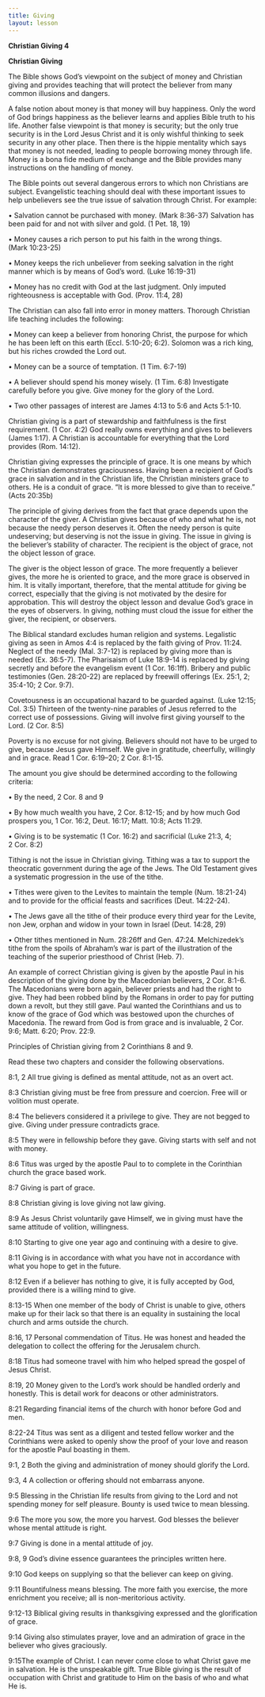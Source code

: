 ```yaml
---
title: Giving
layout: lesson
---
```



**Christian Giving 4**

**Christian Giving**

The Bible shows God’s viewpoint on the subject of money and Christian
giving and provides teaching that will protect the believer from many
common illusions and dangers.

A false notion about money is that money will buy happiness. Only the
word of God brings happiness as the believer learns and applies Bible
truth to his life. Another false viewpoint is that money is security;
but the only true security is in the Lord Jesus Christ and it is only
wishful thinking to seek security in any other place. Then there is the
hippie mentality which says that money is not needed, leading to people
borrowing money through life. Money is a bona fide medium of exchange
and the Bible provides many instructions on the handling of money.

The Bible points out several dangerous errors to which non Christians
are subject. Evangelistic teaching should deal with these important
issues to help unbelievers see the true issue of salvation through
Christ. For example:

• Salvation cannot be purchased with money. (Mark 8:36-37) Salvation has
been paid for and not with silver and gold. (1 Pet. 18, 19)

• Money causes a rich person to put his faith in the wrong things.
(Mark 10:23-25)

• Money keeps the rich unbeliever from seeking salvation in the right
manner which is by means of God’s word. (Luke 16:19-31)

• Money has no credit with God at the last judgment. Only imputed
righteousness is acceptable with God. (Prov. 11:4, 28)

The Christian can also fall into error in money matters. Thorough
Christian life teaching includes the following:

• Money can keep a believer from honoring Christ, the purpose for which
he has been left on this earth (Eccl. 5:10-20; 6:2). Solomon was a rich
king, but his riches crowded the Lord out.

• Money can be a source of temptation. (1 Tim. 6:7-19)

• A believer should spend his money wisely. (1 Tim. 6:8) Investigate
carefully before you give. Give money for the glory of the Lord.

• Two other passages of interest are James 4:13 to 5:6 and Acts 5:1-10.

Christian giving is a part of stewardship and faithfulness is the first
requirement. (1 Cor. 4:2) God really owns everything and gives to
believers (James 1:17). A Christian is accountable for everything that
the Lord provides (Rom. 14:12).

Christian giving expresses the principle of grace. It is one means by
which the Christian demonstrates graciousness. Having been a recipient
of God’s grace in salvation and in the Christian life, the Christian
ministers grace to others. He is a conduit of grace. “It is more blessed
to give than to receive.” (Acts 20:35b)

The principle of giving derives from the fact that grace depends upon
the character of the giver. A Christian gives because of who and what he
is, not because the needy person deserves it. Often the needy person is
quite undeserving; but deserving is not the issue in giving. The issue
in giving is the believer’s stability of character. The recipient is the
object of grace, not the object lesson of grace.

The giver is the object lesson of grace. The more frequently a believer
gives, the more he is oriented to grace, and the more grace is observed
in him. It is vitally important, therefore, that the mental attitude for
giving be correct, especially that the giving is not motivated by the
desire for approbation. This will destroy the object lesson and devalue
God’s grace in the eyes of observers. In giving, nothing must cloud the
issue for either the giver, the recipient, or observers.

The Biblical standard excludes human religion and systems. Legalistic
giving as seen in Amos 4:4 is replaced by the faith giving of Prov.
11:24. Neglect of the needy (Mal. 3:7-12) is replaced by giving more
than is needed (Ex. 36:5-7). The Pharisaism of Luke 18:9-14 is replaced
by giving secretly and before the evangelism event (1 Cor. 16:1ff).
Bribery and public testimonies (Gen. 28:20-22) are replaced by freewill
offerings (Ex. 25:1, 2; 35:4-10; 2 Cor. 9:7).

Covetousness is an occupational hazard to be guarded against. (Luke
12:15; Col. 3:5) Thirteen of the twenty-nine parables of Jesus referred
to the correct use of possessions. Giving will involve first giving
yourself to the Lord. (2 Cor. 8:5)

Poverty is no excuse for not giving. Believers should not have to be
urged to give, because Jesus gave Himself. We give in gratitude,
cheerfully, willingly and in grace. Read 1 Cor. 6:19–20; 2 Cor. 8:1-15.

The amount you give should be determined according to the following
criteria:

• By the need, 2 Cor. 8 and 9

• By how much wealth you have, 2 Cor. 8:12-15; and by how much God
prospers you, 1 Cor. 16:2, Deut. 16:17; Matt. 10:8; Acts 11:29.

• Giving is to be systematic (1 Cor. 16:2) and sacrificial (Luke 21:3,
4; 2 Cor. 8:2)

Tithing is not the issue in Christian giving. Tithing was a tax to
support the theocratic government during the age of the Jews. The Old
Testament gives a systematic progression in the use of the tithe.

• Tithes were given to the Levites to maintain the temple (Num.
18:21-24) and to provide for the official feasts and sacrifices (Deut.
14:22-24).

• The Jews gave all the tithe of their produce every third year for the
Levite, non Jew, orphan and widow in your town in Israel (Deut. 14:28,
29)

• Other tithes mentioned in Num. 28:26ff and Gen. 47:24. Melchizedek’s
tithe from the spoils of Abraham’s war is part of the illustration of
the teaching of the superior priesthood of Christ (Heb. 7).

An example of correct Christian giving is given by the apostle Paul in
his description of the giving done by the Macedonian believers, 2 Cor.
8:1-6. The Macedonians were born again, believer priests and had the
right to give. They had been robbed blind by the Romans in order to pay
for putting down a revolt, but they still gave. Paul wanted the
Corinthians and us to know of the grace of God which was bestowed upon
the churches of Macedonia. The reward from God is from grace and is
invaluable, 2 Cor. 9:6; Matt. 6:20; Prov. 22:9.

Principles of Christian giving from 2 Corinthians 8 and 9.

Read these two chapters and consider the following observations.

8:1, 2 All true giving is defined as mental attitude, not as an overt
act.

8:3 Christian giving must be free from pressure and coercion. Free will
or volition must operate.

8:4 The believers considered it a privilege to give. They are not begged
to give. Giving under pressure contradicts grace.

8:5 They were in fellowship before they gave. Giving starts with self
and not with money.

8:6 Titus was urged by the apostle Paul to to complete in the Corinthian
church the grace based work.

8:7 Giving is part of grace.

8:8 Christian giving is love giving not law giving.

8:9 As Jesus Christ voluntarily gave Himself, we in giving must have the
same attitude of volition, willingness.

8:10 Starting to give one year ago and continuing with a desire to give.

8:11 Giving is in accordance with what you have not in accordance with
what you hope to get in the future.

8:12 Even if a believer has nothing to give, it is fully accepted by
God, provided there is a willing mind to give.

8:13-15 When one member of the body of Christ is unable to give, others
make up for their lack so that there is an equality in sustaining the
local church and arms outside the church.

8:16, 17 Personal commendation of Titus. He was honest and headed the
delegation to collect the offering for the Jerusalem church.

8:18 Titus had someone travel with him who helped spread the gospel of
Jesus Christ.

8:19, 20 Money given to the Lord’s work should be handled orderly and
honestly. This is detail work for deacons or other administrators.

8:21 Regarding financial items of the church with honor before God and
men.

8:22-24 Titus was sent as a diligent and tested fellow worker and the
Corinthians were asked to openly show the proof of your love and reason
for the apostle Paul boasting in them.

9:1, 2 Both the giving and administration of money should glorify the
Lord.

9:3, 4 A collection or offering should not embarrass anyone.

9:5 Blessing in the Christian life results from giving to the Lord and
not spending money for self pleasure. Bounty is used twice to mean
blessing.

9:6 The more you sow, the more you harvest. God blesses the believer
whose mental attitude is right.

9:7 Giving is done in a mental attitude of joy.

9:8, 9 God’s divine essence guarantees the principles written here.

9:10 God keeps on supplying so that the believer can keep on giving.

9:11 Bountifulness means blessing. The more faith you exercise, the more
enrichment you receive; all is non-meritorious activity.

9:12-13 Biblical giving results in thanksgiving expressed and the
glorification of grace.

9:14 Giving also stimulates prayer, love and an admiration of grace in
the believer who gives graciously.

9:15The example of Christ. I can never come close to what Christ gave me
in salvation. He is the unspeakable gift. True Bible giving is the
result of occupation with Christ and gratitude to Him on the basis of
who and what He is.

